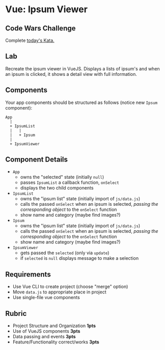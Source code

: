 Vue: Ipsum Viewer
===

## Code Wars Challenge

Complete [today's Kata.](https://www.codewars.com/kata/fixme-replace-all-dots)

## Lab

Recreate the ipsum viewer in VueJS. Displays a lists of ipsum's and when an ipsum is clicked, it shows a 
detail view with full information.

## Components

Your app components should be structured as follows (notice new `Ipsum` component):

```
App
  |
  + IpsumList
  |   |
  |   + Ipsum
  |
  + IpsumViewer
```

## Component Details

* `App` 
    * owns the "selected" state (initially `null`)
    * passes `IpsumList` a callback function, `onSelect`
    * displays the two child components
* `IpsumList`
    * owns the "ipsum list" state (initially import of `js/data.js`)
    * calls the passed `onSelect` when an ipsum is selected, _passing the corresponding object_ to the `onSelect` function
    * show name and category (maybe find images?)
* `Ipsum`
    * owns the "ipsum list" state (initially import of `js/data.js`)
    * calls the passed `onSelect` when an ipsum is selected, _passing the corresponding object_ to the `onSelect` function
    * show name and category (maybe find images?)
* `IpsumViewer`
    * gets passed the `selected` (only via `update`)
    * if `selected` is `null` displays message to make a selection

## Requirements

* Use Vue CLI to create project (choose "merge" option)
* Move `data.js` to appropriate place in project
* Use single-file vue components

## Rubric

* Project Structure and Organization **1pts**
* Use of VueJS components **3pts**
* Data passing and events **3pts**
* Feature/Functionality correct/works **3pts**
